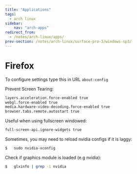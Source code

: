```yaml
---
title: "Applications"
tags:
  - arch linux
sidebar:
    nav: "arch-apps"
redirect_from:
  - /notes/arch-linux/apps/
prev-section: /notes/arch-linux/surface-pro-3/windows-sp3/
---
```


# Firefox

To configure settings type this in URL `about:config`

Prevent Screen Tearing:
```sh
layers.acceleration.force-enabled true
webgl.force-enabled true
media.hardware-video-decoding.force-enabled true
browser.tabs.remote.autostart true
```

Useful when using fullscreen windowed:
```sh
full-screen-api.ignore-widgets true
```

Sometimes, you may need to reload nvidia configs if it is laggy:
```sh
$   sudo nvidia-xconfig
```

Check if graphics module is loaded (e.g nvidia):
```sh
$   glxinfo | grep -i nvidia
```
